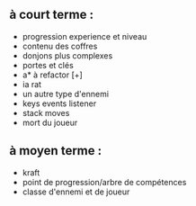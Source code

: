 ## à court terme :
- progression experience et niveau 
- contenu des coffres
- donjons plus complexes
- portes et clés
- a* à refactor [+]
- ia rat
- un autre type d'ennemi
- keys events listener
- stack moves 
- mort du joueur

## à moyen terme :
- kraft
- point de progression/arbre de compétences
- classe d'ennemi et de joueur